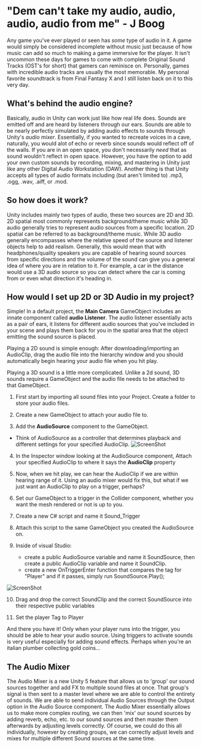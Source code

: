 # "Dem can't take my audio, audio, audio, audio from me" - J Boog

Any game you've ever played or seen has *some* type of audio in it.  A game would simply be considered incomplete without music just because of how music can add so much to making a game immersive for the player.  It isn't uncommon these days for games to come with complete Original Sound Tracks (OST's for short) that gamers can reminisce on.  Personally, games with incredible audio tracks are usually the most memorable.  My personal favorite soundtrack is from Final Fantasy X and I still listen back on it to this very day.  

## What's behind the audio engine?

Basically, audio in Unity can work just like how real life does.  Sounds are emitted off and are heard by listeners through our ears.  Sounds are able to be nearly perfectly simulated by adding audio effects to sounds through Unity's *audio mixer*.  Essentially, if you wanted to recreate voices in a cave, naturally, you would alot of echo or reverb since sounds would reflect off of the walls.  If you are in an open space, you don't necessarily *need* that as sound wouldn't reflect in open space.  However, you have the option to add your own custom sounds by recording, mixing, and mastering in Unity just like any other Digital Audio Workstation (DAW).  Another thing is that Unity accepts all types of audio formats including (but aren't limited to) .mp3, .ogg, .wav, .aiff, or .mod.  

## So how does it work?

Unity includes mainly two types of audio, these two sources are 2D and 3D. 2D spatial most commonly represents background/theme music while 3D audio generally tries to represent audio sources from a specific location.  2D spatial can be referred to as background/theme music.  While 3D audio generally encompasses where the relative speed of the source and listener objects help to add realism.  Generally, this would mean that with headphones/quality speakers you are capable of hearing sound sources from specific directions and the volume of the sound can give you a general idea of where you are in relation to it.  For example, a car in the distance would use a 3D audio source so you can detect where the car is coming from or even what direction it's heading in.

## How would I set up 2D or 3D Audio in my project?

Simple! In a default project, the **Main Camera** GameObject includes an innate component called **audio Listener**.  The audio listener essentially acts as a pair of ears, it listens for different audio sources that you've included in your scene and plays them back for you in the spatial area that the object emitting the sound source is placed.  

Playing a 2D sound is simple enough: After downloading/importing an AudioClip, drag the audio file into the hierarchy window and you should automatically begin hearing your audio file when you hit play.  

Playing a 3D sound is a little more complicated.  Unlike a 2d sound, 3D sounds require a GameObject and the audio file needs to be attached to that GameObject.

1. First start by importing all sound files into your Project.  Create a folder to store your audio files.

2. Create a new GameObject to attach your audio file to.

3. Add the **AudioSource** component to the GameObject.  
  - Think of AudioSource as a controller that determines playback and different settings for your specified AudioClip.
  ![ScreenShot](https://docs.unity3d.com/uploads/Main/AudioSourceInspector.png)

4. In the Inspector window looking at the AudioSource component, Attach your specified AudioClip to where it says the **AudioClip** property

5. Now, when we hit play, we can hear the AudioClip if we are within hearing range of it.  Using an audio mixer would fix this, but what if we just want an AudioClip to play on a trigger, perhaps?

6. Set our GameObject to a trigger in the Collider component, whether you want the mesh rendered or not is up to you.

7. Create a new C# script and name it Sound_Trigger

8. Attach this script to the same GameObject you created the AudioSource on.

9.  Inside of visual Studio:
    - create a public AudioSource variable and name it SoundSource, then create a public AudioClip variable and name it SoundClip.
    - create a new OnTriggerEnter function that compares the tag for "Player" and if it passes, simply run SoundSource.Play();
    
![ScreenShot](https://raw.githubusercontent.com/junior-devleague/unity/master/exercises/Extras/audio/assets/Screen%20Shot%202017-09-20%20at%203.35.59%20AM.png)
    
10. Drag and drop the correct SoundClip and the correct SoundSource into their respective public variables

11. Set the player Tag to Player

And there you have it! Only when your player runs into the trigger, you should be able to hear your audio source.  Using triggers to activate sounds is very useful especially for adding sound effects.  Perhaps when you're an italian plumber collecting gold coins...  


## The Audio Mixer

The Audio Mixer is a new Unity 5 feature that allows us to 'group' our sound sources together and add FX to multiple sound files at once.  That group's signal is then sent to a master level where we are able to control the entirety of sounds.  We are able to send individual Audio Sources through the Output option in the Audio Source component.  The Audio Mixer essentially allows us to make more complex routing, we can then 'mix' our sound sources by adding reverb, echo, etc. to our sound sources and then master them afterwards by adjusting levels correctly.  Of course, we could do this all individually, however by creating groups, we can correctly adjust levels and mixes for multiple different Sound sources at the same time.
